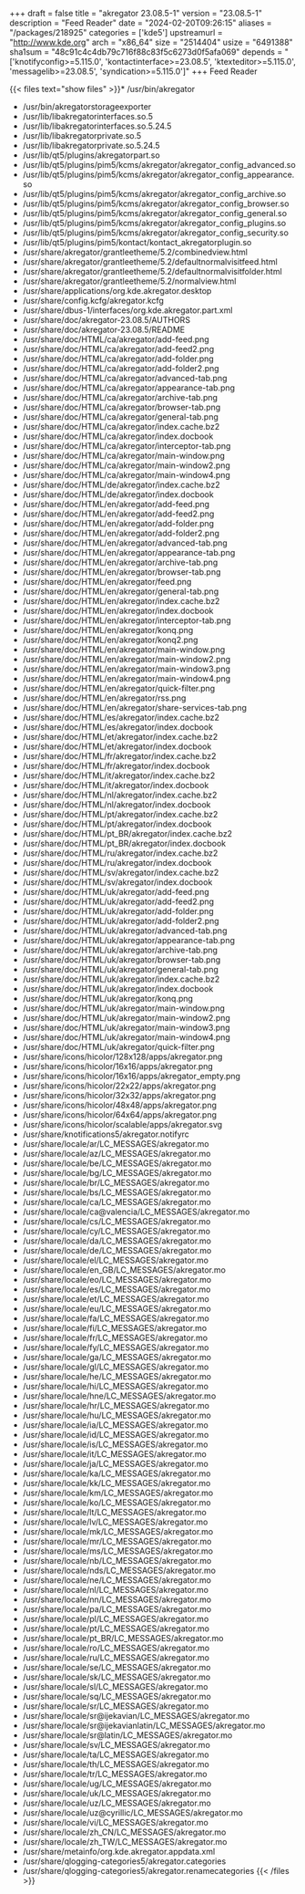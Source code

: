 +++
draft = false
title = "akregator 23.08.5-1"
version = "23.08.5-1"
description = "Feed Reader"
date = "2024-02-20T09:26:15"
aliases = "/packages/218925"
categories = ['kde5']
upstreamurl = "http://www.kde.org"
arch = "x86_64"
size = "2514404"
usize = "6491388"
sha1sum = "48c91c4c4db79c716f88c83f5c6273d0f5afa069"
depends = "['knotifyconfig>=5.115.0', 'kontactinterface>=23.08.5', 'ktexteditor>=5.115.0', 'messagelib>=23.08.5', 'syndication>=5.115.0']"
+++
Feed Reader

{{< files text="show files" >}}* /usr/bin/akregator
* /usr/bin/akregatorstorageexporter
* /usr/lib/libakregatorinterfaces.so.5
* /usr/lib/libakregatorinterfaces.so.5.24.5
* /usr/lib/libakregatorprivate.so.5
* /usr/lib/libakregatorprivate.so.5.24.5
* /usr/lib/qt5/plugins/akregatorpart.so
* /usr/lib/qt5/plugins/pim5/kcms/akregator/akregator_config_advanced.so
* /usr/lib/qt5/plugins/pim5/kcms/akregator/akregator_config_appearance.so
* /usr/lib/qt5/plugins/pim5/kcms/akregator/akregator_config_archive.so
* /usr/lib/qt5/plugins/pim5/kcms/akregator/akregator_config_browser.so
* /usr/lib/qt5/plugins/pim5/kcms/akregator/akregator_config_general.so
* /usr/lib/qt5/plugins/pim5/kcms/akregator/akregator_config_plugins.so
* /usr/lib/qt5/plugins/pim5/kcms/akregator/akregator_config_security.so
* /usr/lib/qt5/plugins/pim5/kontact/kontact_akregatorplugin.so
* /usr/share/akregator/grantleetheme/5.2/combinedview.html
* /usr/share/akregator/grantleetheme/5.2/defaultnormalvisitfeed.html
* /usr/share/akregator/grantleetheme/5.2/defaultnormalvisitfolder.html
* /usr/share/akregator/grantleetheme/5.2/normalview.html
* /usr/share/applications/org.kde.akregator.desktop
* /usr/share/config.kcfg/akregator.kcfg
* /usr/share/dbus-1/interfaces/org.kde.akregator.part.xml
* /usr/share/doc/akregator-23.08.5/AUTHORS
* /usr/share/doc/akregator-23.08.5/README
* /usr/share/doc/HTML/ca/akregator/add-feed.png
* /usr/share/doc/HTML/ca/akregator/add-feed2.png
* /usr/share/doc/HTML/ca/akregator/add-folder.png
* /usr/share/doc/HTML/ca/akregator/add-folder2.png
* /usr/share/doc/HTML/ca/akregator/advanced-tab.png
* /usr/share/doc/HTML/ca/akregator/appearance-tab.png
* /usr/share/doc/HTML/ca/akregator/archive-tab.png
* /usr/share/doc/HTML/ca/akregator/browser-tab.png
* /usr/share/doc/HTML/ca/akregator/general-tab.png
* /usr/share/doc/HTML/ca/akregator/index.cache.bz2
* /usr/share/doc/HTML/ca/akregator/index.docbook
* /usr/share/doc/HTML/ca/akregator/interceptor-tab.png
* /usr/share/doc/HTML/ca/akregator/main-window.png
* /usr/share/doc/HTML/ca/akregator/main-window2.png
* /usr/share/doc/HTML/ca/akregator/main-window4.png
* /usr/share/doc/HTML/de/akregator/index.cache.bz2
* /usr/share/doc/HTML/de/akregator/index.docbook
* /usr/share/doc/HTML/en/akregator/add-feed.png
* /usr/share/doc/HTML/en/akregator/add-feed2.png
* /usr/share/doc/HTML/en/akregator/add-folder.png
* /usr/share/doc/HTML/en/akregator/add-folder2.png
* /usr/share/doc/HTML/en/akregator/advanced-tab.png
* /usr/share/doc/HTML/en/akregator/appearance-tab.png
* /usr/share/doc/HTML/en/akregator/archive-tab.png
* /usr/share/doc/HTML/en/akregator/browser-tab.png
* /usr/share/doc/HTML/en/akregator/feed.png
* /usr/share/doc/HTML/en/akregator/general-tab.png
* /usr/share/doc/HTML/en/akregator/index.cache.bz2
* /usr/share/doc/HTML/en/akregator/index.docbook
* /usr/share/doc/HTML/en/akregator/interceptor-tab.png
* /usr/share/doc/HTML/en/akregator/konq.png
* /usr/share/doc/HTML/en/akregator/konq2.png
* /usr/share/doc/HTML/en/akregator/main-window.png
* /usr/share/doc/HTML/en/akregator/main-window2.png
* /usr/share/doc/HTML/en/akregator/main-window3.png
* /usr/share/doc/HTML/en/akregator/main-window4.png
* /usr/share/doc/HTML/en/akregator/quick-filter.png
* /usr/share/doc/HTML/en/akregator/rss.png
* /usr/share/doc/HTML/en/akregator/share-services-tab.png
* /usr/share/doc/HTML/es/akregator/index.cache.bz2
* /usr/share/doc/HTML/es/akregator/index.docbook
* /usr/share/doc/HTML/et/akregator/index.cache.bz2
* /usr/share/doc/HTML/et/akregator/index.docbook
* /usr/share/doc/HTML/fr/akregator/index.cache.bz2
* /usr/share/doc/HTML/fr/akregator/index.docbook
* /usr/share/doc/HTML/it/akregator/index.cache.bz2
* /usr/share/doc/HTML/it/akregator/index.docbook
* /usr/share/doc/HTML/nl/akregator/index.cache.bz2
* /usr/share/doc/HTML/nl/akregator/index.docbook
* /usr/share/doc/HTML/pt/akregator/index.cache.bz2
* /usr/share/doc/HTML/pt/akregator/index.docbook
* /usr/share/doc/HTML/pt_BR/akregator/index.cache.bz2
* /usr/share/doc/HTML/pt_BR/akregator/index.docbook
* /usr/share/doc/HTML/ru/akregator/index.cache.bz2
* /usr/share/doc/HTML/ru/akregator/index.docbook
* /usr/share/doc/HTML/sv/akregator/index.cache.bz2
* /usr/share/doc/HTML/sv/akregator/index.docbook
* /usr/share/doc/HTML/uk/akregator/add-feed.png
* /usr/share/doc/HTML/uk/akregator/add-feed2.png
* /usr/share/doc/HTML/uk/akregator/add-folder.png
* /usr/share/doc/HTML/uk/akregator/add-folder2.png
* /usr/share/doc/HTML/uk/akregator/advanced-tab.png
* /usr/share/doc/HTML/uk/akregator/appearance-tab.png
* /usr/share/doc/HTML/uk/akregator/archive-tab.png
* /usr/share/doc/HTML/uk/akregator/browser-tab.png
* /usr/share/doc/HTML/uk/akregator/general-tab.png
* /usr/share/doc/HTML/uk/akregator/index.cache.bz2
* /usr/share/doc/HTML/uk/akregator/index.docbook
* /usr/share/doc/HTML/uk/akregator/konq.png
* /usr/share/doc/HTML/uk/akregator/main-window.png
* /usr/share/doc/HTML/uk/akregator/main-window2.png
* /usr/share/doc/HTML/uk/akregator/main-window3.png
* /usr/share/doc/HTML/uk/akregator/main-window4.png
* /usr/share/doc/HTML/uk/akregator/quick-filter.png
* /usr/share/icons/hicolor/128x128/apps/akregator.png
* /usr/share/icons/hicolor/16x16/apps/akregator.png
* /usr/share/icons/hicolor/16x16/apps/akregator_empty.png
* /usr/share/icons/hicolor/22x22/apps/akregator.png
* /usr/share/icons/hicolor/32x32/apps/akregator.png
* /usr/share/icons/hicolor/48x48/apps/akregator.png
* /usr/share/icons/hicolor/64x64/apps/akregator.png
* /usr/share/icons/hicolor/scalable/apps/akregator.svg
* /usr/share/knotifications5/akregator.notifyrc
* /usr/share/locale/ar/LC_MESSAGES/akregator.mo
* /usr/share/locale/az/LC_MESSAGES/akregator.mo
* /usr/share/locale/be/LC_MESSAGES/akregator.mo
* /usr/share/locale/bg/LC_MESSAGES/akregator.mo
* /usr/share/locale/br/LC_MESSAGES/akregator.mo
* /usr/share/locale/bs/LC_MESSAGES/akregator.mo
* /usr/share/locale/ca/LC_MESSAGES/akregator.mo
* /usr/share/locale/ca@valencia/LC_MESSAGES/akregator.mo
* /usr/share/locale/cs/LC_MESSAGES/akregator.mo
* /usr/share/locale/cy/LC_MESSAGES/akregator.mo
* /usr/share/locale/da/LC_MESSAGES/akregator.mo
* /usr/share/locale/de/LC_MESSAGES/akregator.mo
* /usr/share/locale/el/LC_MESSAGES/akregator.mo
* /usr/share/locale/en_GB/LC_MESSAGES/akregator.mo
* /usr/share/locale/eo/LC_MESSAGES/akregator.mo
* /usr/share/locale/es/LC_MESSAGES/akregator.mo
* /usr/share/locale/et/LC_MESSAGES/akregator.mo
* /usr/share/locale/eu/LC_MESSAGES/akregator.mo
* /usr/share/locale/fa/LC_MESSAGES/akregator.mo
* /usr/share/locale/fi/LC_MESSAGES/akregator.mo
* /usr/share/locale/fr/LC_MESSAGES/akregator.mo
* /usr/share/locale/fy/LC_MESSAGES/akregator.mo
* /usr/share/locale/ga/LC_MESSAGES/akregator.mo
* /usr/share/locale/gl/LC_MESSAGES/akregator.mo
* /usr/share/locale/he/LC_MESSAGES/akregator.mo
* /usr/share/locale/hi/LC_MESSAGES/akregator.mo
* /usr/share/locale/hne/LC_MESSAGES/akregator.mo
* /usr/share/locale/hr/LC_MESSAGES/akregator.mo
* /usr/share/locale/hu/LC_MESSAGES/akregator.mo
* /usr/share/locale/ia/LC_MESSAGES/akregator.mo
* /usr/share/locale/id/LC_MESSAGES/akregator.mo
* /usr/share/locale/is/LC_MESSAGES/akregator.mo
* /usr/share/locale/it/LC_MESSAGES/akregator.mo
* /usr/share/locale/ja/LC_MESSAGES/akregator.mo
* /usr/share/locale/ka/LC_MESSAGES/akregator.mo
* /usr/share/locale/kk/LC_MESSAGES/akregator.mo
* /usr/share/locale/km/LC_MESSAGES/akregator.mo
* /usr/share/locale/ko/LC_MESSAGES/akregator.mo
* /usr/share/locale/lt/LC_MESSAGES/akregator.mo
* /usr/share/locale/lv/LC_MESSAGES/akregator.mo
* /usr/share/locale/mk/LC_MESSAGES/akregator.mo
* /usr/share/locale/mr/LC_MESSAGES/akregator.mo
* /usr/share/locale/ms/LC_MESSAGES/akregator.mo
* /usr/share/locale/nb/LC_MESSAGES/akregator.mo
* /usr/share/locale/nds/LC_MESSAGES/akregator.mo
* /usr/share/locale/ne/LC_MESSAGES/akregator.mo
* /usr/share/locale/nl/LC_MESSAGES/akregator.mo
* /usr/share/locale/nn/LC_MESSAGES/akregator.mo
* /usr/share/locale/pa/LC_MESSAGES/akregator.mo
* /usr/share/locale/pl/LC_MESSAGES/akregator.mo
* /usr/share/locale/pt/LC_MESSAGES/akregator.mo
* /usr/share/locale/pt_BR/LC_MESSAGES/akregator.mo
* /usr/share/locale/ro/LC_MESSAGES/akregator.mo
* /usr/share/locale/ru/LC_MESSAGES/akregator.mo
* /usr/share/locale/se/LC_MESSAGES/akregator.mo
* /usr/share/locale/sk/LC_MESSAGES/akregator.mo
* /usr/share/locale/sl/LC_MESSAGES/akregator.mo
* /usr/share/locale/sq/LC_MESSAGES/akregator.mo
* /usr/share/locale/sr/LC_MESSAGES/akregator.mo
* /usr/share/locale/sr@ijekavian/LC_MESSAGES/akregator.mo
* /usr/share/locale/sr@ijekavianlatin/LC_MESSAGES/akregator.mo
* /usr/share/locale/sr@latin/LC_MESSAGES/akregator.mo
* /usr/share/locale/sv/LC_MESSAGES/akregator.mo
* /usr/share/locale/ta/LC_MESSAGES/akregator.mo
* /usr/share/locale/th/LC_MESSAGES/akregator.mo
* /usr/share/locale/tr/LC_MESSAGES/akregator.mo
* /usr/share/locale/ug/LC_MESSAGES/akregator.mo
* /usr/share/locale/uk/LC_MESSAGES/akregator.mo
* /usr/share/locale/uz/LC_MESSAGES/akregator.mo
* /usr/share/locale/uz@cyrillic/LC_MESSAGES/akregator.mo
* /usr/share/locale/vi/LC_MESSAGES/akregator.mo
* /usr/share/locale/zh_CN/LC_MESSAGES/akregator.mo
* /usr/share/locale/zh_TW/LC_MESSAGES/akregator.mo
* /usr/share/metainfo/org.kde.akregator.appdata.xml
* /usr/share/qlogging-categories5/akregator.categories
* /usr/share/qlogging-categories5/akregator.renamecategories
{{< /files >}}